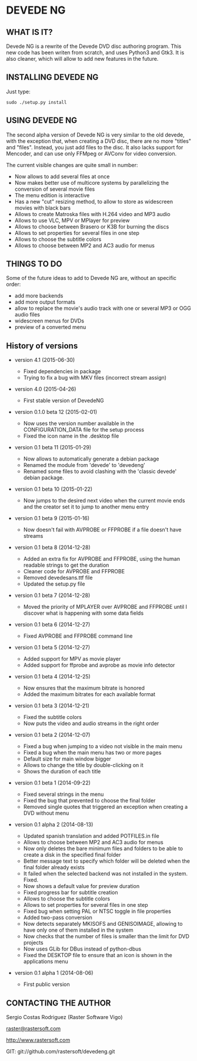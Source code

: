 # DEVEDE NG #

## WHAT IS IT? ##

Devede NG is a rewrite of the Devede DVD disc authoring program. This new
code has been writen from scratch, and uses Python3 and Gtk3. It is also
cleaner, which will allow to add new features in the future.


## INSTALLING DEVEDE NG ##

Just type:

	sudo ./setup.py install


## USING DEVEDE NG ##

The second alpha version of Devede NG is very similar to the old devede, with the
exception that, when creating a DVD disc, there are no more "titles" and
"files". Instead, you just add files to the disc. It also lacks support for Mencoder,
and can use only FFMpeg or AVConv for video conversion.

The current visible changes are quite small in number:

* Now allows to add several files at once
* Now makes better use of multicore systems by parallelizing the conversion of several movie files
* The menu edition is interactive
* Has a new "cut" resizing method, to allow to store as widescreen movies with black bars
* Allows to create Matroska files with H.264 video and MP3 audio
* Allows to use VLC, MPV or MPlayer for preview
* Allows to choose between Brasero or K3B for burning the discs
* Allows to set properties for several files in one step
* Allows to choose the subtitle colors
* Allows to choose between MP2 and AC3 audio for menus


## THINGS TO DO ##

Some of the future ideas to add to Devede NG are, without an specific order:

* add more backends
* add more output formats
* allow to replace the movie's audio track with one or several MP3 or OGG audio files
* widescreen menus for DVDs
* preview of a converted menu


## History of versions ##

* version 4.1 (2015-06-30)
  * Fixed dependencies in package
  * Trying to fix a bug with MKV files (incorrect stream assign)

* version 4.0 (2015-04-26)
  * First stable version of DevedeNG

* version 0.1.0 beta 12 (2015-02-01)
  * Now uses the version number available in the CONFIGURATION_DATA file for the setup process
  * Fixed the icon name in the .desktop file

* version 0.1 beta 11 (2015-01-29)
  * Now allows to automatically generate a debian package
  * Renamed the module from 'devede' to 'devedeng'
  * Renamed some files to avoid clashing with the 'classic devede' debian package.

* version 0.1 beta 10 (2015-01-22)
  * Now jumps to the desired next video when the current movie ends and the creator set it to jump to another menu entry

* version 0.1 beta 9 (2015-01-16)
  * Now doesn't fail with AVPROBE or FFPROBE if a file doesn't have streams

* version 0.1 beta 8 (2014-12-28)
  * Added an extra fix for AVPROBE and FFPROBE, using the human readable strings to get the duration
  * Cleaner code for AVPROBE and FFPROBE
  * Removed devedesans.ttf file
  * Updated the setup.py file

* version 0.1 beta 7 (2014-12-28)
  * Moved the priority of MPLAYER over AVPROBE and FFPROBE until I discover what is happening with some data fields

* version 0.1 beta 6 (2014-12-27)
  * Fixed AVPROBE and FFPROBE command line

* version 0.1 beta 5 (2014-12-27)
  * Added support for MPV as movie player
  * Added support for ffprobe and avprobe as movie info detector

* version 0.1 beta 4 (2014-12-25)
  * Now ensures that the maximum bitrate is honored
  * Added the maximum bitrates for each available format

* version 0.1 beta 3 (2014-12-21)
  * Fixed the subtitle colors
  * Now puts the video and audio streams in the right order

* version 0.1 beta 2 (2014-12-07)
  * Fixed a bug when jumping to a video not visible in the main menu
  * Fixed a bug when the main menu has two or more pages
  * Default size for main window bigger
  * Allows to change the title by double-clicking on it
  * Shows the duration of each title

* version 0.1 beta 1 (2014-09-22)
  * Fixed several strings in the menu
  * Fixed the bug that prevented to choose the final folder
  * Removed single quotes that triggered an exception when creating a DVD without menu

* version 0.1 alpha 2 (2014-08-13)
  * Updated spanish translation and added POTFILES.in file
  * Allows to choose between MP2 and AC3 audio for menus
  * Now only deletes the bare minimum files and folders to be able to create a disk in the specified final folder
  * Better message text to specify which folder will be deleted when the final folder already exists
  * It failed when the selected backend was not installed in the system. Fixed.
  * Now shows a default value for preview duration
  * Fixed progress bar for subtitle creation
  * Allows to choose the subtitle colors
  * Allows to set properties for several files in one step
  * Fixed bug when setting PAL or NTSC toggle in file properties
  * Added two-pass conversion
  * Now detects separately MKISOFS and GENISOIMAGE, allowing to have only one of them installed in the system
  * Now checks that the number of files is smaller than the limit for DVD projects
  * Now uses GLib for DBus instead of python-dbus
  * Fixed the DESKTOP file to ensure that an icon is shown in the applications menu

* version 0.1 alpha 1 (2014-08-06)
  * First public version


## CONTACTING THE AUTHOR ##

Sergio Costas Rodriguez
(Raster Software Vigo)

raster@rastersoft.com

http://www.rastersoft.com

GIT: git://github.com/rastersoft/devedeng.git
